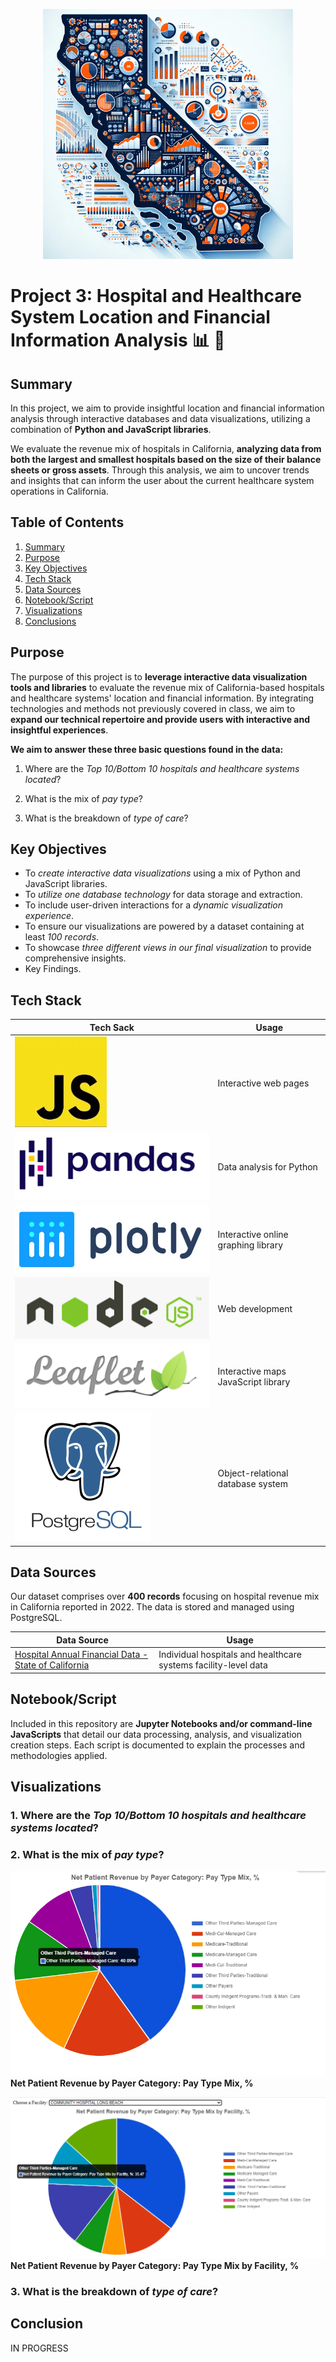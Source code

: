 <p align="center">
  <img width="400" height="400" src="https://github.com/manuel-sosa/project3_data_viz/blob/main/07_Miscellaneous/cali-map.png">
</p>

# Project 3: Hospital and Healthcare System Location and Financial Information Analysis :bar_chart: :hospital:

## Summary
In this project, we aim to provide insightful location and financial information analysis through interactive databases and data visualizations, utilizing a combination of **Python and JavaScript libraries**. 

We evaluate the revenue mix of hospitals in California, **analyzing data from both the largest and smallest hospitals based on the size of their balance sheets or gross assets**. Through this analysis, we aim to uncover trends and insights that can inform the user about the current healthcare system operations in California.

## Table of Contents
1. [Summary](#summary)
2. [Purpose](#purpose)
3. [Key Objectives](#key-objectives)
4. [Tech Stack](#tech-stack)
5. [Data Sources](#data-sources)
6. [Notebook/Script](#notebookscript)
7. [Visualizations](#visualizations)
8. [Conclusions](#conclusions)

## Purpose
The purpose of this project is to **leverage interactive data visualization tools and libraries** to evaluate the revenue mix of California-based hospitals and healthcare systems' location and financial information. By integrating technologies and methods not previously covered in class, we aim to **expand our technical repertoire and provide users with interactive and insightful experiences**.

**We aim to answer these three basic questions found in the data:**
1. Where are the *Top 10/Bottom 10 hospitals and healthcare systems located*?

2. What is the mix of *pay type*? 

3. What is the breakdown of *type of care*?

## Key Objectives
- To *create interactive data visualizations* using a mix of Python and JavaScript libraries.
- To *utilize one database technology* for data storage and extraction.
- To include user-driven interactions for a *dynamic visualization experience*.
- To ensure our visualizations are powered by a dataset containing at least *100 records*.
- To showcase *three different views in our final visualization* to provide comprehensive insights.
- Key Findings.

## Tech Stack
| Tech Sack | Usage |
| ------------- | ------------- |
|![image](https://github.com/manuel-sosa/project3_data_viz/blob/main/07_Miscellaneous/javascript.png)  | Interactive web pages |
| ![image](https://github.com/manuel-sosa/project3_data_viz/blob/main/07_Miscellaneous/pandas.png) | Data analysis for Python  |
| ![image](https://github.com/manuel-sosa/project3_data_viz/blob/main/07_Miscellaneous/plotly.png) | Interactive online graphing library  |
| ![image](https://github.com/manuel-sosa/project3_data_viz/blob/main/07_Miscellaneous/node.js.png) | Web development |
| ![image](https://github.com/manuel-sosa/project3_data_viz/blob/main/07_Miscellaneous/leaflet.png) | Interactive maps JavaScript library |
| ![image](https://github.com/manuel-sosa/project3_data_viz/blob/main/07_Miscellaneous/postgresql-logo2.png) | Object-relational database system |

## Data Sources
Our dataset comprises over **400 records** focusing on hospital revenue mix in California reported in 2022. The data is stored and managed using PostgreSQL.

| Data Source  | Usage |
| ------------- | ------------- |
| [Hospital Annual Financial Data - State of California](https://catalog.data.gov/dataset/hospital-annual-financial-data-selected-data-pivot-tables-a3e84)  | Individual hospitals and healthcare systems facility-level data |

## Notebook/Script
Included in this repository are **Jupyter Notebooks and/or command-line JavaScripts** that detail our data processing, analysis, and visualization creation steps. Each script is documented to explain the processes and methodologies applied.

## Visualizations
### 1. Where are the *Top 10/Bottom 10 hospitals and healthcare systems located*?


### 2. What is the mix of *pay type*? 

![image](https://github.com/manuel-sosa/project3_data_viz/blob/main/07_Miscellaneous/pay-type-mix.png)
**Net Patient Revenue by Payer Category: Pay Type Mix, %**


![image](https://github.com/manuel-sosa/project3_data_viz/blob/main/07_Miscellaneous/pay-type-mix-by-facility.png)
**Net Patient Revenue by Payer Category: Pay Type Mix by Facility, %**


### 3. What is the breakdown of *type of care*?


## Conclusion
IN PROGRESS
